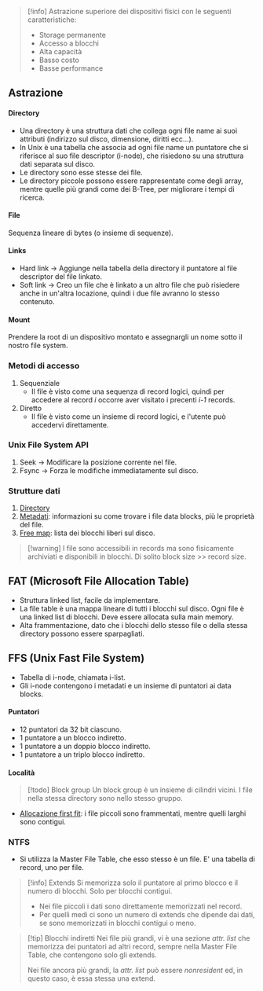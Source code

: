 > [!info] Astrazione superiore dei dispositivi fisici con le seguenti caratteristiche:
> - Storage permanente
> - Accesso a blocchi
> - Alta capacità
> - Basso costo
> - Basse performance

## Astrazione

#### Directory
- Una directory è una struttura dati che collega ogni file name ai suoi attributi (indirizzo sul disco, dimensione, diritti ecc...).
- In Unix è una tabella che associa ad ogni file name un puntatore che si riferisce al suo file descriptor (i-node), che risiedono su una struttura dati separata sul disco.
- Le directory sono esse stesse dei file.
- Le directory piccole possono essere rappresentate come degli array, mentre quelle più grandi come dei B-Tree, per migliorare i tempi di ricerca.

#### File
Sequenza lineare di bytes (o insieme di sequenze).

#### Links
- Hard link -> Aggiunge nella tabella della directory il puntatore al file descriptor del file linkato.
- Soft link -> Creo un file che è linkato a un altro file che può risiedere anche in un'altra locazione, quindi i due file avranno lo stesso contenuto.

#### Mount
Prendere la root di un dispositivo montato e assegnargli un nome sotto il nostro file system.

### Metodi di accesso
1. Sequenziale
	* Il file è visto come una sequenza di record logici, quindi per accedere al record *i* occorre aver visitato i precenti *i-1* records.
1. Diretto
	* Il file è visto come un insieme di record logici, e l'utente può accedervi direttamente.

### Unix File System API
1. Seek -> Modificare la posizione corrente nel file.
2. Fsync ->  Forza le modifiche immediatamente sul disco.

### Strutture dati
1. <u>Directory</u>
2. <u>Metadati</u>: informazioni su come trovare i file data blocks, più le proprietà del file.
3. <u>Free map</u>: lista dei blocchi liberi sul disco.

> [!warning] I file sono accessibili in records ma sono fisicamente archiviati e disponibili in blocchi. Di solito block size >> record size.

## FAT (Microsoft File Allocation Table)

- Struttura linked list, facile da implementare.
- La file table è una mappa lineare di tutti i blocchi sul disco. Ogni file è una linked list di blocchi. Deve essere allocata sulla main memory.
- Alta frammentazione, dato che i blocchi dello stesso file o della stessa directory possono essere sparpagliati.

## FFS (Unix Fast File System)

- Tabella di i-node, chiamata i-list.
- Gli i-node contengono i metadati e un insieme di puntatori ai data blocks.

#### Puntatori
- 12 puntatori da 32 bit ciascuno.
- 1 puntatore a un blocco indiretto.
- 1 puntatore a un doppio blocco indiretto.
- 1 puntatore a un triplo blocco indiretto.

#### Località

> [!todo] Block group
> Un block group è un insieme di cilindri vicini. I file nella stessa directory sono nello stesso gruppo.

- <u>Allocazione first fit</u>: i file piccoli sono frammentati, mentre quelli larghi sono contigui.

### NTFS

- Si utilizza la Master File Table, che esso stesso è un file. E' una tabella di record, uno per file.

> [!info] Extends
> Si memorizza solo il puntatore al primo blocco e il numero di blocchi. Solo per blocchi contigui.
> - Nei file piccoli i dati sono direttamente memorizzati nel record.
> - Per quelli medi ci sono un numero di extends che dipende dai dati, se sono memorizzati in blocchi contigui o meno.

> [!tip] Blocchi indiretti
> Nei file più grandi, vi è una sezione *attr. list* che memorizza dei puntatori ad altri record, sempre nella Master File Table, che contengono solo gli extends.
> 
> Nei file ancora più grandi, la *attr. list* può essere *nonresident* ed, in questo caso, è essa stessa una extend.



